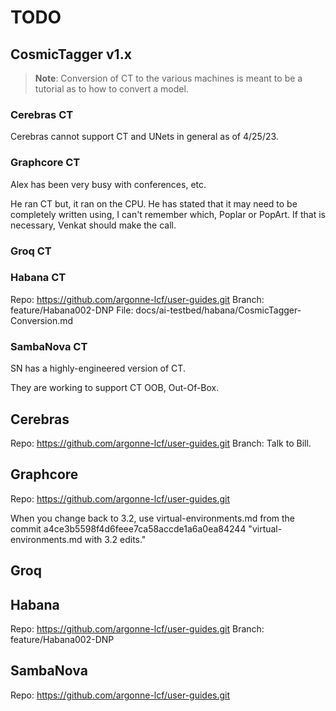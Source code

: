 # TODO

## CosmicTagger v1.x

> **Note**: Conversion of CT to the various machines is meant to be a tutorial as to how
to convert a model.

### Cerebras CT

Cerebras cannot support CT and UNets in general as of 4/25/23.

### Graphcore CT

Alex has been very busy with conferences, etc.

He ran CT but, it ran on the CPU.  He has stated that it may need to be completely written
using, I can't remember which, Poplar or PopArt.  If that is necessary, Venkat should
make the call.

### Groq CT

### Habana CT

Repo:    https://github.com/argonne-lcf/user-guides.git
Branch:  feature/Habana002-DNP
File:    docs/ai-testbed/habana/CosmicTagger-Conversion.md

### SambaNova CT

SN has a highly-engineered version of CT.

They are working to support CT OOB, Out-Of-Box.

## Cerebras

Repo:    https://github.com/argonne-lcf/user-guides.git
Branch:  Talk to Bill.

## Graphcore

Repo:  https://github.com/argonne-lcf/user-guides.git

When you change back to 3.2, use virtual-environments.md from the commit a4ce3b5598f4d6feee7ca58accde1a6a0ea84244 "virtual-environments.md with 3.2 edits."

## Groq



## Habana

Repo:  https://github.com/argonne-lcf/user-guides.git
Branch:  feature/Habana002-DNP

## SambaNova

Repo:  https://github.com/argonne-lcf/user-guides.git
